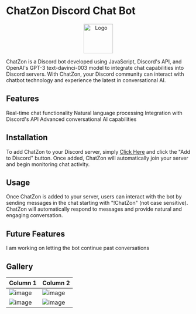 # ChatZon Discord Chat Bot 
<p align="center"> <img src="logo.png" alt="Logo" width="80" height="80"> </p>

ChatZon is a Discord bot developed using JavaScript, Discord's API, and OpenAI's GPT-3 text-davinci-003 model to integrate chat capabilities into Discord servers. With ChatZon, your Discord community can interact with chatbot technology and experience the latest in conversational AI.

## Features
Real-time chat functionality
Natural language processing
Integration with Discord's API
Advanced conversational AI capabilities

## Installation
To add ChatZon to your Discord server, simply [Click Here](https://discord.com/api/oauth2/authorize?client_id=1080013041300668427&permissions=274877930496&scope=bot) and click the "Add to Discord" button. Once added, ChatZon will automatically join your server and begin monitoring chat activity.

## Usage
Once ChatZon is added to your server, users can interact with the bot by sending messages in the chat starting with "!ChatZon" (not case sensitive). ChatZon will automatically respond to messages and provide natural and engaging conversation.

## Future Features
I am working on letting the bot continue past conversations

## Gallery
| Column 1       | Column 2       |
| -------------- | -------------- |
| ![image](https://user-images.githubusercontent.com/20651843/222007049-a1907b00-e314-4d9b-8ece-cff603ceab92.png) | ![image](https://user-images.githubusercontent.com/20651843/222007442-1d8cc7fd-0d8f-451e-9b3b-7cadef0c9115.png) |
| ![image](https://user-images.githubusercontent.com/20651843/222007691-bd7e7760-1f8b-488d-90c7-0d0a50edb5b8.png) | ![image](https://user-images.githubusercontent.com/20651843/222007985-b4e3c43c-14cd-4383-b6e8-d7ab3c5a9905.png) |
